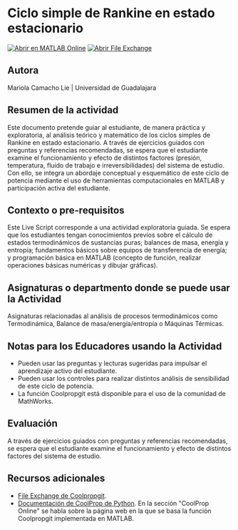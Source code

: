 # Ciclo simple de Rankine en estado estacionario

[![Abrir en MATLAB Online](https://www.mathworks.com/images/responsive/global/open-in-matlab-online.svg)](https://matlab.mathworks.com/open/github/v1?repo=IMClick-Project/Taller-Virtual-para-Educadores-de-MATLAB-2025)
[![Abrir File Exchange](https://custom-icon-badges.demolab.com/badge/%20-File%20Exchange-blue.svg?logo=fileexchanger)](https://www.mathworks.com/matlabcentral/fileexchange/181885-ciclo-simple-de-rankine-en-estado-estacionario)

## Autora
Mariola Camacho Lie | Universidad de Guadalajara

## Resumen de la actividad
Este documento pretende guiar al estudiante, de manera práctica y exploratoria, al análisis teórico y matemático de los ciclos simples de Rankine en estado estacionario. A través de ejercicios guiados con preguntas y referencias recomendadas, se espera que el estudiante examine el funcionamiento y efecto de distintos factores (presión, temperatura, fluido de trabajo e irreversibilidades) del sistema de estudio. Con ello, se integra un abordaje conceptual y esquemático de este ciclo de potencia mediante el uso de herramientas computacionales en MATLAB y participación activa del estudiante. 

## Contexto o pre-requisitos
Este Live Script corresponde a una actividad exploratoria guiada. Se espera que los estudiantes tengan conocimientos previos sobre el cálculo de estados termodinámicos de sustancias puras; balances de masa, energía y entropía; fundamentos básicos sobre equipos de transferencia de energía; y programación básica en MATLAB (concepto de función, realizar operaciones básicas numéricas y dibujar gráficas).

## Asignaturas o departmento donde se puede usar la Actividad
Asignaturas relacionadas al análisis de procesos termodinámicos como Termodinámica, Balance de masa/energía/entropía o Máquinas Térmicas.

## Notas para los Educadores usando la Actividad
* Pueden usar las preguntas y lecturas sugeridas para impulsar el aprendizaje activo del estudiante.
* Pueden usar los controles para realizar distintos análisis de sensibilidad de este ciclo de potencia.
* La función Coolpropgit está disponible para el uso de la comunidad de MathWorks.

## Evaluación
A través de ejercicios guiados con preguntas y referencias recomendadas, se espera que el estudiante examine el funcionamiento y efecto de distintos factores del sistema de estudio.

## Recursos adicionales
* [File Exchange de Coolpropgit](https://www.mathworks.com/matlabcentral/fileexchange/181884-coolpropgit).
* [Documentación de CoolProp de Python](https://coolprop.org/contents.html). En la sección "CoolProp Online" se habla sobre la página web en la que se basa la función Coolpropgit implementada en MATLAB.
